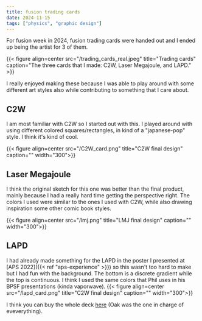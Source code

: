 ```yaml
---
title: fusion trading cards
date: 2024-11-15
tags: ["physics", "graphic design"]
---
```


For fusion week in 2024, fusion trading cards were handed out and I ended up being the artist 
for 3 of them. 

{{< figure align=center src="/trading_cards_real.jpeg" title="Trading cards" caption="The three cards that I made: C2W, Laser Megajoule, and LAPD." >}}

I really enjoyed making these because I was able to play around with some different art styles also while contributing to something that I care about.

## C2W
I am most familiar with C2W so I started out with this. I played around with using different colored squares/rectangles, in kind of a "japanese-pop" style. I think it's kind of cool.

{{< figure align=center src="/C2W_card.png" title="C2W final design" caption="" width="300">}}

## Laser Megajoule
I think the original sketch for this one was better than the final product, mainly because 
I had a really hard time getting the perspective right. The colors I used were similar to the ones
I used with C2W, while also drawing inspiration some other comic book styles.

{{< figure align=center src="/lmj.png" title="LMJ final design" caption="" width="300">}}

## LAPD
I had already made something for the LAPD in the poster I presented at [APS 2022]({{< ref "aps-experience" >}}) so this wasn't too hard to make but 
I had fun with the background. The bottom is a discrete gradient while the top is continuous. I think I used the same colors that Phil uses 
in his BPSF presentations (kinda vaporwave).
{{< figure align=center src="/lapd_card.png" title="C2W final design" caption="" width="300">}}

I think you can buy the whole deck [here](https://www.makeplayingcards.com/sell/marketplace/fusion-trading-cards-2024.html) (Oak was the one in charge of eveverything).

